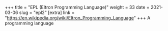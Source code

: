 +++
title = "EPL (Eltron Programming Language)"
weight = 33
date = 2021-03-06
slug = "epl2"
[extra]
link = "https://en.wikipedia.org/wiki/Eltron_Programming_Language"
+++
A programming language

